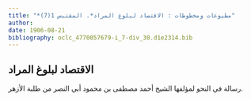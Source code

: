 ```yaml
---
title: "*مطبوعات ومخطوطات : الاقتصاد لبلوغ المراد*. المقتبس 1(7)"
author: 
date: 1906-08-21
bibliography: oclc_4770057679-i_7-div_30.d1e2314.bib
---
```




##  الاقتصاد لبلوغ المراد 


 رسالة في النحو لمؤلفها الشيخ أحمد مصطفى بن محمود أبي النصر من طلبة الأزهر.  
